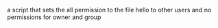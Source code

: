 a script that sets the all permission to the file hello to other users and no permissions for owner and group
